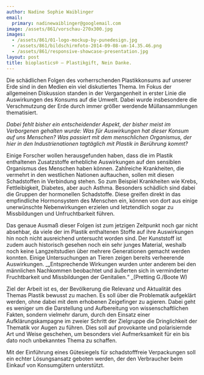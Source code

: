 ```yaml
---
author: Nadine Sophie Waiblinger
email:
  primary: nadinewaiblinger@googlemail.com
image: /assets/861/vorschau-270x300.jpg
images:
  - /assets/861/01-logo-mockup-by-punedesign.jpg
  - /assets/861/bildschirmfoto-2014-09-08-um-14.35.46.png
  - /assets/861/responsive-showcase-presentation.jpg
layout: post
title: bioplastics® – Plastikgift, Nein Danke.
---
```


Die schädlichen Folgen des vorherrschenden Plastikkonsums auf unserer Erde sind in den Medien ein viel diskutiertes Thema. Im Fokus der allgemeinen Diskussion standen in der Vergangenheit in erster Linie die Auswirkungen des Konsums auf die Umwelt. Dabei wurde insbesondere die Verschmutzung der Erde durch immer größer werdende Müllansammlungen thematisiert.

_Dabei fehlt bisher ein entscheidender Aspekt, der bisher meist im Verborgenen gehalten wurde: Was für Auswirkungen hat dieser Konsum auf uns Menschen? Was passiert mit dem menschlichen Organismus, der hier in den Industrienationen tagtäglich mit Plastik in Berührung kommt?_

Einige Forscher wollen herausgefunden haben, dass die im Plastik enthaltenen Zusatzstoffe erhebliche Auswirkungen auf den sensiblen Organismus des Menschen haben können. Zahlreiche Krankheiten, die vermehrt in den westlichen Nationen auftauchen, sollen mit diesen Schadstoffen in Verbindung stehen. So zum Beispiel Krankheiten wie Krebs, Fettleibigkeit, Diabetes, aber auch Asthma. Besonders schädlich sind dabei die Gruppen der hormonellen Schadstoffe. Diese greifen direkt in das empfindliche Hormonsystem des Menschen ein, können von dort aus einige unerwünschte Nebenwirkungen erzielen und letztendlich sogar zu Missbildungen und Unfruchtbarkeit führen.

Das genaue Ausmaß dieser Folgen ist zum jetzigen Zeitpunkt noch gar nicht absehbar, da viele der im Plastik enthaltenen Stoffe auf ihre Auswirkungen hin noch nicht ausreichend untersucht worden sind. Der Kunststoff ist zudem auch historisch gesehen noch ein sehr junges Material, weshalb noch keine Langzeitstudien über mehrere Generationen gemacht werden konnten. Einige Untersuchungen an Tieren zeigen bereits verheerende Auswirkungen.
_„Entsprechende Wirkungen wurden unter anderem bei den männlichen Nachkommen beobachtet und äußerten sich in verminderter Fruchtbarkeit und Missbildungen der Genitalien.“ _(Pretting G./Boote W)

Ziel der Arbeit ist es, der Bevölkerung die Relevanz und Aktualität des Themas Plastik bewusst zu machen. Es soll über die Problematik aufgeklärt werden, ohne dabei mit dem erhobenen Zeigefinger zu agieren. Dabei geht es weniger um die Darstellung und Aufbereitung von wissenschaftlichen Fakten, sondern vielmehr darum, durch den Einsatz einer Aufklärungskampagne im zweier Schritt der Zielgruppe die Dringlichkeit der Thematik vor Augen zu führen. Dies soll auf provokante und polarisiernde Art und Weise geschehen, um besonders viel Aufmerksamkeit für ein bis dato noch unbekanntes Thema zu schaffen.

Mit der Einführung eines Gütesiegels für schadstofffreie Verpackungen soll ein echter Lösungsansatz geboten werden, der den Verbraucher beim Einkauf von Konsumgütern unterstützt.
